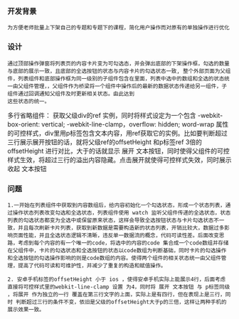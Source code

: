 ### 开发背景
    为方便老师批量上下架自己的专题和专题下的课程，简化用户操作而对原有的单独操作进行优化

### 设计
    通过顶部操作弹窗将列表页的内容卡片变为可勾选态，并会弹出底部的下架操作框，勾选的数量与底部的展示一致，且底部的全选按钮的状态与内容卡片的勾选状态一致, 整个外部页面为父组件，列表组件和底部操作框为同一级别的子组件包含在里面，列表中选中的数组和全选的状态统一由父组件管理，，父组件作为桥梁将一个组件中操作后的最新的数据状态传递给另一组件，子组件通过回调通知父组件及时更新相关状态。由此达到
    这些状态的统一。

   多行省略组件： 获取父级div的ref 实例，同时将样式设定为一个包含 -webkit-box-orient: vertical; -webkit-line-clamp，overflow: hidden; word-wrap 属性的可控样式，div里用p标签包含文本内容，用ref获取它的实例。比如要判断超过三行展示展开按钮的话，就将父级ref的offsetHeight 和p标签ref 3倍的offsetHeight 进行对比，大于的话就显示 展开 文本按钮，同时使得父组件的可控样式生效，将超过三行的溢出内容隐藏。点击展开就使得可控样式失效，同时展示收起 文本按钮

### 问题

    1.一开始在列表组件中获取到内容数组后，给内容初始化一个勾选状态，形成一个状态列表，通过操作状态列表改变勾选和全选状态，列表组件使用 watch 监听父组件传递的全选状态，状态列表的勾选状态都变为全选中或保留原来状态，这样会导致全选按钮状态与卡片勾选状态不一致，并且每次刷新卡片列表，获取到新数据是需要构造新的状态列表，开销比较大，数据过多影响页面性能，并且全选状态逻辑不清晰，违反单一数据流的概念，代码可读性差。后面改变思路，考虑到每个内容的有一个唯一的code，将选中的内容的code 集合成一个code数组并存储在父组件中，卡片的勾选状态和全选按钮的状态以code数组为判断基础，同时卡片的勾选操作和全选按钮的勾选操作影响的则是code数组的内容。使得两个组件的相关状态统一由父组件管理，提高了代码可读和可维护性，并减少了重复的构造和赋值操作。

    2. 安卓手机标签的offsetHeight 小于 ios ，使得安卓手机实际上能展示4行，后面考虑 直接将可控样式里的webkit-line-clamp 设置 为4，同时将 展开 文本按钮 与 p标签同级 ，将展开 作为独立的一行 覆盖在第三行文字的上面，实际上是有四行，但在表现上是三行，同时 判断超过三行的条件不变，依旧是父级的offsetHeight大于p的三倍，这样让两种手机的展示效果一致。